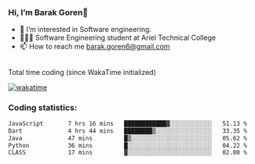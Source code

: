 ###  Hi, I’m Barak Goren👋
- 👀 I’m interested in Software engineering.
- 👨🏼‍🎓 Software Engineering student at Ariel Technical College
- 📫 How to reach me barak.goren6@gmail.com
##
Total time coding (since WakaTime initialized)

[![wakatime](https://wakatime.com/badge/user/5cc5ec80-a806-4ca2-a704-db29274e48cd.svg)](https://wakatime.com/@5cc5ec80-a806-4ca2-a704-db29274e48cd)

   
### Coding statistics:

<!--START_SECTION:waka-->

```txt
JavaScript       7 hrs 16 mins   ████████████▓░░░░░░░░░░░░   51.13 %
Dart             4 hrs 44 mins   ████████▒░░░░░░░░░░░░░░░░   33.35 %
Java             47 mins         █▒░░░░░░░░░░░░░░░░░░░░░░░   05.62 %
Python           36 mins         █░░░░░░░░░░░░░░░░░░░░░░░░   04.22 %
CLASS            17 mins         ▓░░░░░░░░░░░░░░░░░░░░░░░░   02.00 %
```

<!--END_SECTION:waka-->

<!---
barakgoren/barakgoren is a ✨ special ✨ repository because its `README.md` (this file) appears on your GitHub profile.
You can click the Preview link to take a look at your changes.
--->
